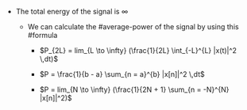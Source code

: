 - The total energy of the signal is $\infty$ 
	- We can calculate the #average-power of the signal by using this #formula  
	
		- $P_{2L} = lim_{L \to \infty} (\frac{1}{2L} \int_{-L}^{L} |x(t)|^2 \,dt)$ 

		- $P = \frac{1}{b - a} \sum_{n = a}^{b} |x[n]|^2 \,dt$

		-  $P = lim_{N \to \infty} (\frac{1}{2N + 1} \sum_{n = -N}^{N} |x[n]|^2)$